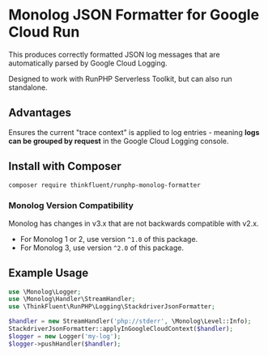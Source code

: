 # Monolog JSON Formatter for Google Cloud Run

This produces correctly formatted JSON log messages that are automatically parsed by Google Cloud Logging.

Designed to work with RunPHP Serverless Toolkit, but can also run standalone.

## Advantages

Ensures the current "trace context" is applied to log entries - meaning **logs can be grouped by request** in the Google Cloud Logging console.

## Install with Composer

```bash
composer require thinkfluent/runphp-monolog-formatter
```

### Monolog Version Compatibility
Monolog has changes in v3.x that are not backwards compatible with v2.x.

- For Monolog 1 or 2, use version `^1.0` of this package.
- For Monolog 3, use version `^2.0` of this package.

## Example Usage

```php
use \Monolog\Logger;
use \Monolog\Handler\StreamHandler;
use \ThinkFluent\RunPHP\Logging\StackdriverJsonFormatter;

$handler = new StreamHandler('php://stderr', \Monolog\Level::Info);
StackdriverJsonFormatter::applyInGoogleCloudContext($handler);
$logger = new Logger('my-log');
$logger->pushHandler($handler);
```